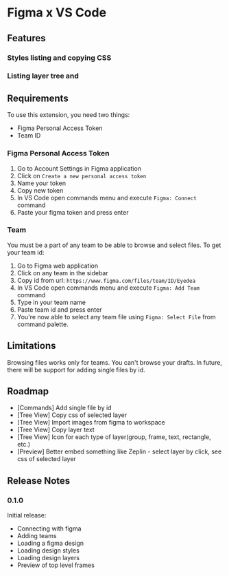 # Figma x VS Code

## Features

### Styles listing and copying CSS

### Listing layer tree and

## Requirements

To use this extension, you need two things:

- Figma Personal Access Token
- Team ID

### Figma Personal Access Token

1. Go to Account Settings in Figma application
2. Click on `Create a new personal access token`
3. Name your token
4. Copy new token
5. In VS Code open commands menu and execute `Figma: Connect` command
6. Paste your figma token and press enter

### Team

You must be a part of any team to be able to browse and select files. To get your team id:

1. Go to Figma web application
2. Click on any team in the sidebar
3. Copy id from url: `https://www.figma.com/files/team/ID/Eyedea`
4. In VS Code open commands menu and execute `Figma: Add Team` command
5. Type in your team name
6. Paste team id and press enter
7. You're now able to select any team file using `Figma: Select File` from command palette.

## Limitations

Browsing files works only for teams. You can't browse your drafts. In future, there will be support for adding single files by id.

## Roadmap

- [Commands] Add single file by id
- [Tree View] Copy css of selected layer
- [Tree View] Import images from figma to workspace
- [Tree View] Copy layer text
- [Tree View] Icon for each type of layer(group, frame, text, rectangle, etc.)
- [Preview] Better embed something like Zeplin - select layer by click, see css of selected layer

## Release Notes

### 0.1.0

Initial release:

- Connecting with figma
- Adding teams
- Loading a figma design
- Loading design styles
- Loading design layers
- Preview of top level frames
